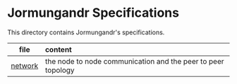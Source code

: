 # Jormungandr Specifications

This directory contains Jormungandr's specifications.

| file | content |
|:----:|:--------|
| [network] | the node to node communication and the peer to peer topology |

[network]: network.md
